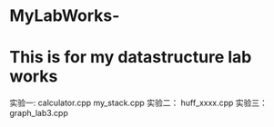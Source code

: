 # MyLabWorks-
# This is for my datastructure lab works
实验一:
calculator.cpp
my_stack.cpp
实验二：
huff_xxxx.cpp
实验三：
graph_lab3.cpp

